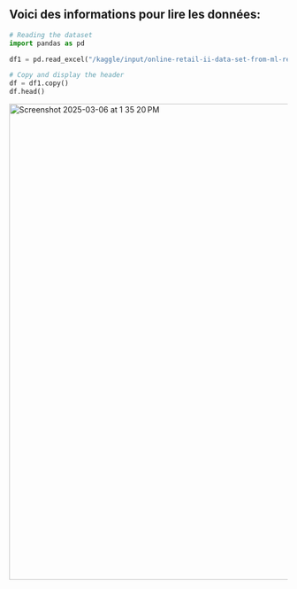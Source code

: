 ## Voici des informations pour lire les données:

```python
# Reading the dataset
import pandas as pd

df1 = pd.read_excel("/kaggle/input/online-retail-ii-data-set-from-ml-repository/online_retail_II.xlsx", sheet_name="Year 2009-2010")

# Copy and display the header
df = df1.copy()
df.head()
```
<img width="860" alt="Screenshot 2025-03-06 at 1 35 20 PM" src="https://github.com/user-attachments/assets/5e32e98e-b6a3-40bb-9413-621de2ccf544" />
